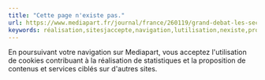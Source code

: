 ```yaml
---
title: "Cette page n'existe pas."
url: https://www.mediapart.fr/journal/france/260119/grand-debat-les-secrets-d-un-hold
keywords: réalisation,sitesjaccepte,navigation,lutilisation,nexiste,proposition,poursuivant,page,services,statistiques,mediapart,paramètre
---
```

En poursuivant votre navigation sur Mediapart, vous acceptez l'utilisation de cookies contribuant à la réalisation de statistiques et la proposition de contenus et services ciblés sur d\'autres sites.
